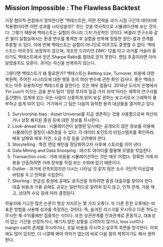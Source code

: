 ## Mission Impossible : The Flawless Backtest

가장 협의적 관점에서 정의한다면 '백테스트란, 어떤 전략을 과거 시점 구간의 데이터에 적용했더라면 어떤 성과를 나타냈을까?' 하는 것을 역사적으로 시뮬레이션해 보는 것이다.
그렇기 때문에 백테스트는 실험이 아니라 그저 가상적인 것이다.
버클리 연구소와 같은 물리 실험실에서는 환경 변수를 통제한 후 실험을 반복해 정밀한 원인-결과 관계를 추론할 수 있다.
이에 반해 백테스트는 실험이 아니므로 아무것도 증명할 수 없다.
백테스트는 아무것도 보장하지 않으며, 개조한 드러리언 DMC-12를 타고 과거를 거슬러 올라가도 백테스트에서 얻은 Sharpe Ratio를 절대로 얻지 못한다.
랜덤 추출이라면 아마 달랐을지도 모른다. 과거는 자신을 반복하지 않는다.

그렇다면 백테스트가 왜 필요한가? 백테스트는 Betting size, Turnover, 비용에 대한 복원력, 주어진 시나리오에 대한 행동 등의 여러 변수에 관한 확인 검사다.
좋은 백테스트는 아주 유용하지만 백테스트를 잘한다는 것은 매우 힘들다. 
2014년 도이치 은행에서 Yin Luo가 이끄는 금융 분석 팀이 '정량 투자의 일곱 가지 죄악'이라는 제목의 연구서를 출간했다. 
업계에 있는 모든 사람이 신중하게 읽어 보길 권하는 보고서로서 그래픽이 풍부하고 쉽게 되어 있다.
거기에서 그 팀은 다음의 유력한 용의 대상들을 열거하고 있다.

1. Survivorship bias : Asset Universe를 지금 생존하는 것을 사용함으로써 파산되거나 상장 폐지된 증권 등에 대한 정보를 무시한다.
2. Look-ahead bias : 시뮬레이션이 실행된 당시에는 공개되지 않은 정보를 이용해 시뮬레이션 결정이 내려졌을 수 있다. 각 데이터 포인트의 타임스탬프를 확인하라. 배포 날짜와 배포 지연, 소급 수정 등을 고려해야 한다.
3. Storytelling : 특정 랜덤 패턴을 정당화하고자 사후에 스토리를 지어 낸다.
4. Data Mining and Data Snooping : 테스트 데이터를 활용해 모델을 학습한다.
5. Transaction cost : 거래 비용을 시뮬레이션하는 것은 매우 어렵다. 정확한 거래 비용을 산출하려면 거래 장부를 직접 보는 수밖에 없기 때문이다.
6. Outlier : 과거에 관측되었지만 다시는 나타날 것 같지 않은 소수 극단적 이상값에 바탕을 두고 전략을 수립한다.
7. Shorting : 현금성 증권에 공매도 포지션을 취하려면 증권 대출자를 찾아야 한다. 대출 비용과 가용 공매도 규모는 일반적으로 알려져 있지 않고, 인적 관계, 가용 재고, 상대적 수요 등에 따라 결정된다.

학술지에 기고한 많은 논문이 항상 저지르는 몇 가지 오류다. 또 다른 흔한 오류에는 비표준 방법을 사용해 성과를 측정하는 것이다. 
즉, 숨겨진 리스크를 무시하고 다른 척도는 무시한 채 수익률에만 집중하는 식이다.
또한 상관관계를 인과관계로 혼동하고, 대표성이 없는 기간을 선정하거나, 예기치 않은 상황을 고려하지 않거나, loss cut이나 margin call의 존재를 무시하거나, 조달 비용을 무시하고 실무적 측면을 망각한다.
이외에도 많이 있지만, 더 나열해 봐야 의미가 없는데 바로 다음 절의 제목이기도 해서 생략한다.